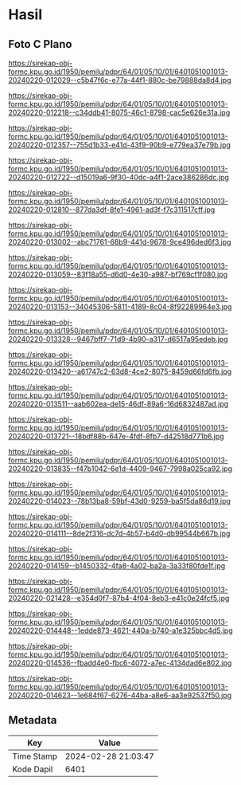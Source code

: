 # Hasil

## Foto C Plano

https://sirekap-obj-formc.kpu.go.id/1950/pemilu/pdpr/64/01/05/10/01/6401051001013-20240220-012029--c5b47f6c-e77a-44f1-880c-be79888da8d4.jpg

https://sirekap-obj-formc.kpu.go.id/1950/pemilu/pdpr/64/01/05/10/01/6401051001013-20240220-012218--c34ddb41-8075-46c1-8798-cac5e626e31a.jpg

https://sirekap-obj-formc.kpu.go.id/1950/pemilu/pdpr/64/01/05/10/01/6401051001013-20240220-012357--755d1b33-e41d-43f9-90b9-e779ea37e79b.jpg

https://sirekap-obj-formc.kpu.go.id/1950/pemilu/pdpr/64/01/05/10/01/6401051001013-20240220-012722--d15019a6-9f30-40dc-a4f1-2ace386286dc.jpg

https://sirekap-obj-formc.kpu.go.id/1950/pemilu/pdpr/64/01/05/10/01/6401051001013-20240220-012810--877da3df-8fe1-4961-ad3f-f7c311517cff.jpg

https://sirekap-obj-formc.kpu.go.id/1950/pemilu/pdpr/64/01/05/10/01/6401051001013-20240220-013002--abc71761-68b9-441d-9678-9ce496ded6f3.jpg

https://sirekap-obj-formc.kpu.go.id/1950/pemilu/pdpr/64/01/05/10/01/6401051001013-20240220-013059--83f18a55-d6d0-4e30-a987-bf769cf1f080.jpg

https://sirekap-obj-formc.kpu.go.id/1950/pemilu/pdpr/64/01/05/10/01/6401051001013-20240220-013153--34045306-5811-4189-8c04-8f92289964e3.jpg

https://sirekap-obj-formc.kpu.go.id/1950/pemilu/pdpr/64/01/05/10/01/6401051001013-20240220-013328--9467bff7-71d9-4b90-a317-d6517a95edeb.jpg

https://sirekap-obj-formc.kpu.go.id/1950/pemilu/pdpr/64/01/05/10/01/6401051001013-20240220-013420--a61747c2-63d8-4ce2-8075-8459d66fd6fb.jpg

https://sirekap-obj-formc.kpu.go.id/1950/pemilu/pdpr/64/01/05/10/01/6401051001013-20240220-013511--aab602ea-de15-46df-89a6-16d6832487ad.jpg

https://sirekap-obj-formc.kpu.go.id/1950/pemilu/pdpr/64/01/05/10/01/6401051001013-20240220-013721--18bdf88b-647e-4fdf-8fb7-d42518d771b6.jpg

https://sirekap-obj-formc.kpu.go.id/1950/pemilu/pdpr/64/01/05/10/01/6401051001013-20240220-013835--f47b1042-6e1d-4409-9467-7998a025ca92.jpg

https://sirekap-obj-formc.kpu.go.id/1950/pemilu/pdpr/64/01/05/10/01/6401051001013-20240220-014023--78b13ba8-59bf-43d0-9259-ba5f5da86d19.jpg

https://sirekap-obj-formc.kpu.go.id/1950/pemilu/pdpr/64/01/05/10/01/6401051001013-20240220-014111--8de2f316-dc7d-4b57-b4d0-db99544b667b.jpg

https://sirekap-obj-formc.kpu.go.id/1950/pemilu/pdpr/64/01/05/10/01/6401051001013-20240220-014159--b1450332-4fa8-4a02-ba2a-3a33f80fde1f.jpg

https://sirekap-obj-formc.kpu.go.id/1950/pemilu/pdpr/64/01/05/10/01/6401051001013-20240220-021428--e354d0f7-87b4-4f04-8eb3-e41c0e24fcf5.jpg

https://sirekap-obj-formc.kpu.go.id/1950/pemilu/pdpr/64/01/05/10/01/6401051001013-20240220-014448--1edde873-4621-440a-b740-a1e325bbc4d5.jpg

https://sirekap-obj-formc.kpu.go.id/1950/pemilu/pdpr/64/01/05/10/01/6401051001013-20240220-014536--fbadd4e0-fbc6-4072-a7ec-4134dad6e802.jpg

https://sirekap-obj-formc.kpu.go.id/1950/pemilu/pdpr/64/01/05/10/01/6401051001013-20240220-014623--1e684f67-6276-44ba-a8e6-aa3e92537f50.jpg


## Metadata

| Key        | Value               |
| ---------- | ------------------- |
| Time Stamp | 2024-02-28 21:03:47 |
| Kode Dapil | 6401                |



